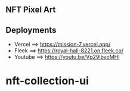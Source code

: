 ## NFT Pixel Art

## Deployments

- Vercel ==> https://mission-7.vercel.app/
- Fleek ==> https://royal-hall-8221.on.fleek.co/
- Youtube ==> https://youtu.be/Vp29lbvoMHI
# nft-collection-ui
